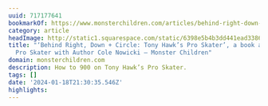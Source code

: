 ```yaml
---
uuid: 717177641
bookmarkOf: https://www.monsterchildren.com/articles/behind-right-down-circle-tony-hawks-pro-skater-a-book-about-tony-hawks-pro-skater-with-author-cole-nowickinbsp
category: article
headImage: http://static1.squarespace.com/static/6398e5b4b3dd441ead33860a/t/65a836cb597fb8190e352009/1705522895865/RD%2BC_ECW_Press.jpeg?format=1500w
title: "‘Behind Right, Down + Circle: Tony Hawk’s Pro Skater’, a book about Tony Hawk’s
  Pro Skater with Author Cole Nowicki — Monster Children"
domain: monsterchildren.com
description: How to 900 on Tony Hawk’s Pro Skater.
tags: []
date: '2024-01-18T21:30:35.546Z'
highlights: 
---
```




